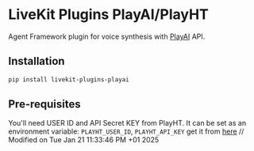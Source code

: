 # LiveKit Plugins PlayAI/PlayHT

Agent Framework plugin for voice synthesis with [PlayAI](https://play.ai/) API.

## Installation

```bash
pip install livekit-plugins-playai
```

## Pre-requisites

You'll need USER ID and API Secret KEY from PlayHT. It can be set as an environment variable: `PLAYHT_USER_ID`, `PLAYHT_API_KEY` get it from [here](https://play.ht/studio/api-access)
// Modified on Tue Jan 21 11:33:46 PM +01 2025
